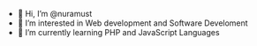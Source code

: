 - 👋 Hi, I’m @nuramust
- 👀 I’m interested in Web development and Software Develoment
- 🌱 I’m currently learning PHP and JavaScript Languages

<!---
nuramust/nuramust is a ✨ special ✨ repository because its `README.md` (this file) appears on your GitHub profile.
You can click the Preview link to take a look at your changes.
--->
